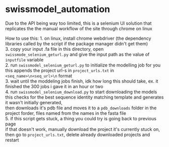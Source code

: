 # swissmodel_automation

Due to the API being way too limited, this is a selenium UI solution that replicates the the manual workflow of the site through chrome on linux

How to use this:
    1. on linux, install chrome webdriver (the dependency libraries called by the script if the package manager didn't get them)  
    3. copy your input .fa file in this directory, open `swissmode_selenium_geturl.py` and give the input path as the value of `inputfile` variable  
    2. run `swissmodel_selenium_geturl.py` to initialize the modelling job for you  
        this appends the project url-s in `project_urls.txt` in `<seq_name>\n<seq_url>\n` format  
    3. wait until the moddeling jobs finish, idk how long this should take, ex. it finished the 300 jobs i gave it in an hour or two  
    4. run `swissmodel_selenium_download.py` to start downloading the models  
        this checks for the best sequence identity matching template and generates it wasn't initially generated,  
        then downloads it's pdb file and moves it to a `pdb_downloads` folder in the project forder, files named from the names in the fasta file  
    5. if this script gets stuck, a thing you could try is going back to previous page  
        if that doesn't work, manually download the project it's currently stuck on, then go to `project_urls.txt`, delete already downloaded projects and restart  
    
